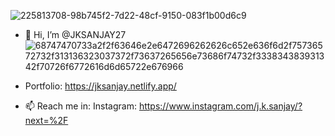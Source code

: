 ![225813708-98b745f2-7d22-48cf-9150-083f1b00d6c9](https://github.com/JKSANJAY27/JKSANJAY27/assets/142034123/9c50a0cf-6157-4343-a724-f852155a3068)

- 👋 Hi, I’m @JKSANJAY27 ![68747470733a2f2f63646e2e6472696262626c652e636f6d2f75736572732f313136323037372f73637265656e73686f74732f333834383931342f70726f6772616d6d65722e676966](https://github.com/JKSANJAY27/JKSANJAY27/assets/142034123/594185bb-3e4d-4619-8c64-1348a9b6aa7b)

- Portfolio: https://jksanjay.netlify.app/
- 📫 Reach me in:
  Instagram: https://www.instagram.com/j.k.sanjay/?next=%2F
